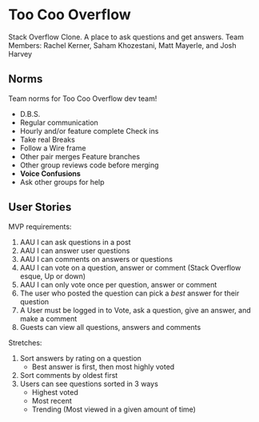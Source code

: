 # Too Coo Overflow
Stack Overflow Clone. A place to ask questions and get answers.
Team Members: Rachel Kerner, Saham Khozestani, Matt Mayerle, and Josh Harvey

## Norms
Team norms for Too Coo Overflow dev team!
  * D.B.S.
  * Regular communication
  * Hourly and/or feature complete Check ins
  * Take real Breaks
  * Follow a Wire frame
  * Other pair merges Feature branches
  * Other group reviews code before merging
  * **Voice Confusions**
  * Ask other groups for help

## User Stories
MVP requirements:

  1. AAU I can ask questions in a post
  2. AAU I can answer user questions
  3. AAU I can comments on answers or questions
  4. AAU I can vote on a question, answer or comment (Stack Overflow esque, Up or down)
  5. AAU I can only vote once per question, answer or comment
  6. The user who posted the question can pick a *best* answer for their question
  7. A User must be logged in to Vote, ask a question, give an answer, and make a comment
  8. Guests can view all questions, answers and comments

Stretches:

  1. Sort answers by rating on a question
     - Best answer is first, then most highly voted
  2. Sort comments by oldest first
  3. Users can see questions sorted in 3 ways
     - Highest voted
     - Most recent
     - Trending (Most viewed in a given amount of time)
